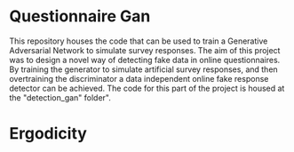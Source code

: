 # Questionnaire Gan

This repository houses the code that can be used to train a Generative Adversarial Network to simulate survey responses. 
The aim of this project was to design a novel way of detecting fake data in online questionnaires. By training the generator
to simulate artificial survey responses, and then overtraining the discriminator a data independent online fake response 
detector can be achieved. The code for this part of the project is housed at the "detection_gan" folder".

# Ergodicity 
